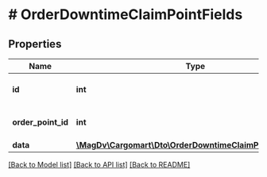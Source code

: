 # # OrderDowntimeClaimPointFields

## Properties

Name | Type | Description | Notes
------------ | ------------- | ------------- | -------------
**id** | **int** | Числовой идентификатор объекта |
**order_point_id** | **int** | Числовой идентификатор объекта | [optional]
**data** | [**\MagDv\Cargomart\Dto\OrderDowntimeClaimPointFieldsData**](OrderDowntimeClaimPointFieldsData.md) |  | [optional]

[[Back to Model list]](../../README.md#models) [[Back to API list]](../../README.md#endpoints) [[Back to README]](../../README.md)
